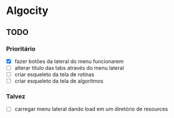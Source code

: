 # Algocity
 
## TODO

### Prioritário

- [x] fazer botões da lateral do menu funcionarem
- [ ] alterar titulo das tabs através do menu lateral
- [ ] criar esqueleto da tela de rotinas
- [ ] criar esqueleto da tela de algoritmos

### Talvez

- [ ] carregar menu lateral dando load em um diretório de resources
